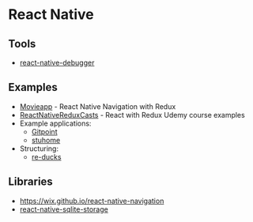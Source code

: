 # React Native

## Tools

* [react-native-debugger](https://github.com/jhen0409/react-native-debugger)

## Examples

* [Movieapp](https://github.com/JuneDomingo/movieapp/tree/feature/similar-movies) - React Native Navigation with Redux
* [ReactNativeReduxCasts](https://github.com/StephenGrider/ReactNativeReduxCasts) - React with Redux Udemy course examples
* Example applications:
  * [Gitpoint](https://github.com/gitpoint/git-point)
  * [stuhome](https://github.com/just4fun/stuhome)
* Structuring:
  * [re-ducks](https://github.com/alexnm/re-ducks)

## Libraries

* https://wix.github.io/react-native-navigation
* [react-native-sqlite-storage](https://github.com/andpor/react-native-sqlite-storage)

